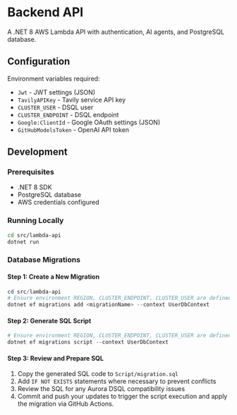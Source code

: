 # Backend API

A .NET 8 AWS Lambda API with authentication, AI agents, and PostgreSQL database.

## Configuration

Environment variables required:

- `Jwt` - JWT settings (JSON)
- `TavilyAPIKey` - Tavily service API key
- `CLUSTER_USER` - DSQL user
- `CLUSTER_ENDPOINT` - DSQL endpoint
- `Google:ClientId` - Google OAuth settings (JSON)
- `GitHubModelsToken` - OpenAI API token

## Development

### Prerequisites

- .NET 8 SDK
- PostgreSQL database
- AWS credentials configured

### Running Locally

```bash
cd src/lambda-api
dotnet run
```

### Database Migrations

#### Step 1: Create a New Migration

```powershell
cd src/lambda-api
# Ensure environment REGION, CLUSTER_ENDPOINT, CLUSTER_USER are defined.
dotnet ef migrations add <migrationName> --context UserDbContext
```

#### Step 2: Generate SQL Script

```powershell
# Ensure environment REGION, CLUSTER_ENDPOINT, CLUSTER_USER are defined.
dotnet ef migrations script --context UserDbContext
```

#### Step 3: Review and Prepare SQL

1. Copy the generated SQL code to `Script/migration.sql`
2. Add `IF NOT EXISTS` statements where necessary to prevent conflicts
3. Review the SQL for any Aurora DSQL compatibility issues
4. Commit and push your updates to trigger the script execution and apply the migration via GitHub Actions.
